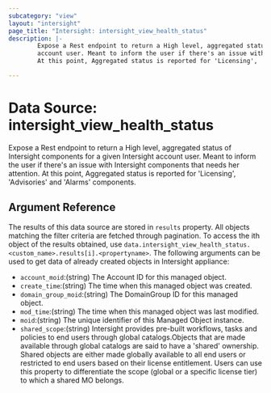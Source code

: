 ```yaml
---
subcategory: "view"
layout: "intersight"
page_title: "Intersight: intersight_view_health_status"
description: |-
        Expose a Rest endpoint to return a High level, aggregated status of Intersight components for a given Intersight
        account user. Meant to inform the user if there's an issue with Intersight components that needs her attention.
        At this point, Aggregated status is reported for 'Licensing', 'Advisories' and 'Alarms' components.

---
```


# Data Source: intersight_view_health_status
Expose a Rest endpoint to return a High level, aggregated status of Intersight components for a given Intersight
account user. Meant to inform the user if there's an issue with Intersight components that needs her attention.
At this point, Aggregated status is reported for 'Licensing', 'Advisories' and 'Alarms' components.
## Argument Reference
The results of this data source are stored in `results` property.
All objects matching the filter criteria are fetched through pagination.
To access the ith object of the results obtained, use `data.intersight_view_health_status.<custom_name>.results[i].<propertyname>`.
The following arguments can be used to get data of already created objects in Intersight appliance:
* `account_moid`:(string) The Account ID for this managed object. 
* `create_time`:(string) The time when this managed object was created. 
* `domain_group_moid`:(string) The DomainGroup ID for this managed object. 
* `mod_time`:(string) The time when this managed object was last modified. 
* `moid`:(string) The unique identifier of this Managed Object instance. 
* `shared_scope`:(string) Intersight provides pre-built workflows, tasks and policies to end users through global catalogs.Objects that are made available through global catalogs are said to have a 'shared' ownership. Shared objects are either made globally available to all end users or restricted to end users based on their license entitlement. Users can use this property to differentiate the scope (global or a specific license tier) to which a shared MO belongs. 
 
